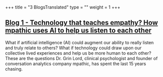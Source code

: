 +++
title = "3 BlogsTranslated"
type = ""
weight = 1
+++

## [Blog 1 - Technology that teaches empathy? How mpathic uses AI to help us listen to each other](3-blogstranslated/3.1-blog1/)
What if artificial intelligence (AI) could augment our ability to really listen and truly relate to others? What if technology could draw upon our collective lived experiences and help us be more human to each other? These are the questions Dr. Grin Lord, clinical psychologist and founder of conversation analytics company mpathic, has spent the last 15 years chasing.
